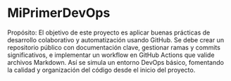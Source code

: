 # MiPrimerDevOps


Propósito: 
El objetivo de este proyecto es aplicar buenas prácticas de desarrollo colaborativo y automatización usando GitHub. Se debe crear un repositorio público con documentación clave, gestionar ramas y commits significativos, e implementar un workflow en GitHub Actions que valide archivos Markdown. Así se simula un entorno DevOps básico, fomentando la calidad y organización del código desde el inicio del proyecto.
